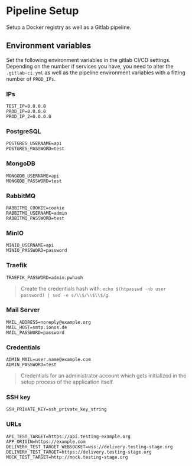 # Pipeline Setup

Setup a Docker registry as well as a Gitlab pipeline.

## Environment variables

Set the following environment variables in the gitlab CI/CD settings. Depending on the number if services you have, you need to alter the `.gitlab-ci.yml` as well as the pipeline environment variables with a fitting number of `PROD_IPs`.

### IPs
    TEST_IP=0.0.0.0
    PROD_IP=0.0.0.0
    PROD_IP_2=0.0.0.0

### PostgreSQL
    POSTGRES_USERNAME=api
    POSTGRES_PASSWORD=test

### MongoDB
    MONGODB_USERNAME=api
    MONGODB_PASSWORD=test

### RabbitMQ
    RABBITMQ_COOKIE=cookie
    RABBITMQ_USERNAME=admin
    RABBITMQ_PASSWORD=test

### MinIO
    MINIO_USERNAME=api
    MINIO_PASSWORD=password

### Traefik
    TRAEFIK_PASSWORD=admin:pwhash

> Create the credentials hash with: `echo $(htpasswd -nb user password) | sed -e s/\\$/\\$\\$/g`.

### Mail Server
    MAIL_ADDRESS=noreply@example.org
    MAIL_HOST=smtp.ionos.de
    MAIL_PASSWORD=password

### Credentials
    ADMIN_MAIL=user.name@example.com
    ADMIN_PASSWORD=test

> Credentials for an administrator account which gets initialized in the setup process of the application itself. 

###  SSH key
    SSH_PRIVATE_KEY=ssh_private_key_string

### URLs
    API_TEST_TARGET=https://api.testing-example.org
    APP_ORIGIN=https://example.com
    DELIVERY_TEST_TARGET_WEBSOCKET=wss://delivery.testing-stage.org
    DELIVERY_TEST_TARGET=https://delivery.testing-stage.org
    MOCK_TEST_TARGET=http://mock.testing-stage.org





